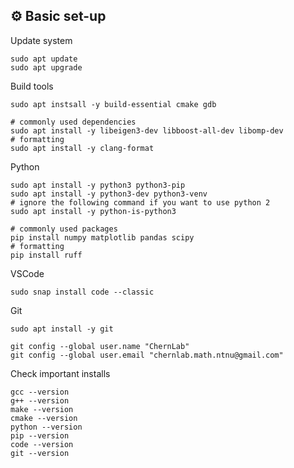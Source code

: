 ## :gear: Basic set-up

Update system
```shell
sudo apt update
sudo apt upgrade
```

Build tools
```shell
sudo apt instsall -y build-essential cmake gdb

# commonly used dependencies
sudo apt install -y libeigen3-dev libboost-all-dev libomp-dev
# formatting
sudo apt install -y clang-format
```

Python
```shell
sudo apt install -y python3 python3-pip 
sudo apt install -y python3-dev python3-venv
# ignore the following command if you want to use python 2
sudo apt install -y python-is-python3

# commonly used packages
pip install numpy matplotlib pandas scipy
# formatting
pip install ruff
```

VSCode
```shell
sudo snap install code --classic
```

Git
```shell
sudo apt install -y git

git config --global user.name "ChernLab"
git config --global user.email "chernlab.math.ntnu@gmail.com"
```

Check important installs
```shell
gcc --version
g++ --version
make --version
cmake --version
python --version
pip --version
code --version
git --version
```